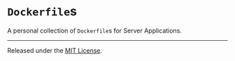 # `Dockerfile`s

A personal collection of `Dockerfile`s for Server Applications.

---

Released under the [MIT License](LICENSE).
